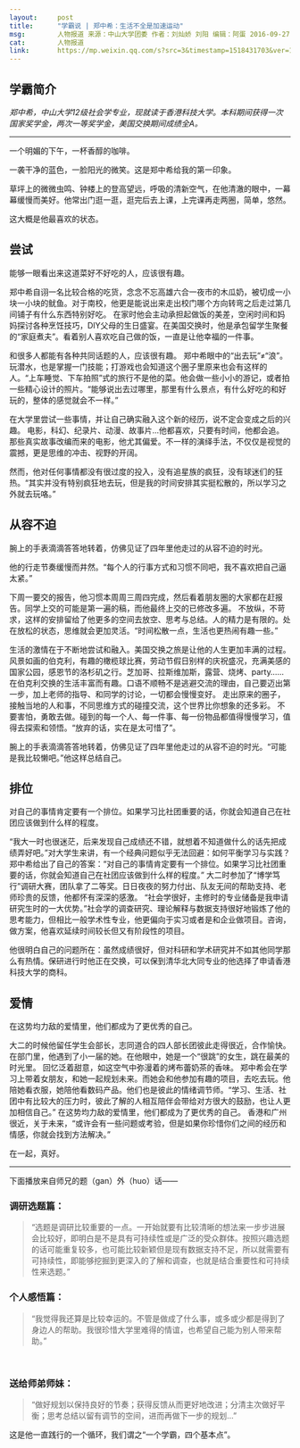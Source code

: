 ```yaml
---
layout:     post
title:      "学霸说 | 郑中希：生活不全是加速运动"
msg:		人物报道 来源：中山大学团委 作者：刘灿娇 刘阳 编辑：阿蛋 2016-09-27
cat:		人物报道
link:		https://mp.weixin.qq.com/s?src=3&timestamp=1518431703&ver=1&signature=Vk6juadWwJATCxBQIxyWTvi3BP0CILWJ4SeZbiacpfgtIW6Y0V0*ylY76HNPBZDcpFSqp2k6MsMzmY7UKMTBYUZY2chKrLQ-9vuMc3nHUgpb-E4Dak1jcs**QXAIwCOJve6LNBurBJ5V2NkTzhRgUnbxC-dp4WFHFIclp2BALdc=
---
```



## 学霸简介
*郑中希，中山大学12级社会学专业，现就读于香港科技大学。本科期间获得一次国家奖学金，两次一等奖学金，美国交换期间成绩全A。*
***
一个明媚的下午，一杯香醇的咖啡。

一袭干净的蓝色，一脸阳光的微笑。这是郑中希给我的第一印象。

草坪上的微微虫鸣、钟楼上的登高望远，呼吸的清新空气，在他清澈的眼中，一幕幕缓慢而美好。他常出门逛一逛，逛完后去上课，上完课再走两圈，简单，悠然。

这大概是他最喜欢的状态。

## 尝试

能够一眼看出来这道菜好不好吃的人，应该很有趣。

郑中希自诩一名比较合格的吃货，念念不忘高雄六合一夜市的木瓜奶，被切成一小块一小块的鱿鱼。对于南校，他更是能说出来走出校门哪个方向转弯之后走过第几间铺子有什么东西特别好吃。
在家时他会主动承担起做饭的美差，空闲时间和妈妈探讨各种烹饪技巧，DIY父母的生日盛宴。在美国交换时，他是承包留学生聚餐的“家庭煮夫”。看着别人喜欢吃自己做的饭，一直是让他幸福的一件事。

和很多人都能有各种共同话题的人，应该很有趣。
郑中希眼中的“出去玩”≠“浪”。玩潜水，也是掌握一门技能；打游戏也会知道这个圈子里原来也会有这样的人。“上车睡觉、下车拍照”式的旅行不是他的菜。他会做一些小小的游记，或者拍一些精心设计的照片。“能够说出去过哪里，那里有什么景点，有什么好吃的和好玩的，整体的感觉就会不一样。”

在大学里尝试一些事情，并让自己确实融入这个新的经历，说不定会变成之后的兴趣。
电影，科幻、纪录片、动漫、故事片...他都喜欢，只要有时间，他都会追。那些真实故事改编而来的电影，他尤其偏爱。不一样的演绎手法，不仅仅是视觉的震撼，更是思维的冲击、视野的开阔。

然而，他对任何事情都没有很过度的投入，没有追星族的疯狂，没有球迷们的狂热。“其实并没有特别疯狂地去玩，但是我的时间安排其实挺松散的，所以学习之外就去玩咯。”

## 从容不迫

腕上的手表滴滴答答地转着，仿佛见证了四年里他走过的从容不迫的时光。

他的行走节奏缓慢而井然。“每个人的行事方式和习惯不同吧，我不喜欢把自己逼太紧。”

下周一要交的报告，他习惯本周周三周四完成，然后看着朋友圈的大家都在赶报告。同学上交的可能是第一遍的稿，而他最终上交的已修改多遍。
不放纵，不苛求，这样的安排留给了他更多的空间去放空、思考与总结。人的精力是有限的。处在放松的状态，思维就会更加灵活。“时间松散一点，生活也更热闹有趣一些。”

生活的激情在于不断地尝试和融入。美国交换之旅是让他的人生更加丰满的过程。
风景如画的伯克利，有趣的橄榄球比赛，劳动节假日别样的庆祝盛况，充满美感的国家公园，感恩节的洛杉矶之行。芝加哥、拉斯维加斯，露营、烧烤、party……在伯克利交换的生活丰富而有趣。口语不顺畅不是逃避交流的理由，自己要迈出第一步，加上老师的指导、和同学的讨论，一切都会慢慢变好。
走出原来的圈子，接触当地的人和事，不同思维方式的碰撞交流，这个世界比你想象的还多彩。
不要害怕，勇敢去做。碰到的每一个人、每一件事、每一份物品都值得慢慢学习，值得去探索和领悟。“放弃的话，实在是太可惜了”。

腕上的手表滴滴答答地转着，仿佛见证了四年里他走过的从容不迫的时光。“可能是我比较懒吧。”他这样总结自己。

## 排位

对自己的事情肯定要有一个排位。如果学习比社团重要的话，你就会知道自己在社团应该做到什么样的程度。

“我大一时也很迷茫，后来发现自己成绩还不错，就想着不知道做什么的话先把成绩弄好吧。”对大学生来讲，有一个经典问题似乎无法回避：如何平衡学习与实践？郑中希给出了自己的答案：“对自己的事情肯定要有一个排位。如果学习比社团重要的话，你就会知道自己在社团应该做到什么样的程度。”
大二时参加了“博学笃行”调研大赛，团队拿了二等奖。日日夜夜的努力付出、队友无间的帮助支持、老师珍贵的反馈，他都怀有深深的感激。
“社会学很好，主修时的专业储备是我申请研究生时的一大优势。”社会学的调查研究、理论解释与数据支持很好地锻炼了他的思考能力，但相比一般学术性专业，他更偏向于实习或者是和企业做项目。咨询，做方案，他喜欢延续时间较长但又有阶段性的项目。

他很明白自己的问题所在：虽然成绩很好，但对科研和学术研究并不如其他同学那么有热情。保研进行时他正在交换，可以保到清华北大同专业的他选择了申请香港科技大学的商科。

## 爱情

在这势均力敌的爱情里，他们都成为了更优秀的自己。

大二的时候他留任学生会部长，志同道合的四人部长团彼此走得很近，合作愉快。在部门里，他遇到了小一届的她。在他眼中，她是一个“很跳”的女生，跳在最美的时光里。
回忆泛着甜意，如这空气中弥漫着的烤布蕾奶茶的香味。
郑中希会在学习上带着女朋友，和她一起规划未来。而她会和他参加有趣的项目，去吃去玩。他陪她看衣服，她陪他看数码产品。他们也是彼此的情绪调节师。“学习、生活、社团中有比较大的压力时，彼此了解的人相互陪伴会带给对方很大的鼓励，也让人更加相信自己。”
在这势均力敌的爱情里，他们都成为了更优秀的自己。
香港和广州很近，关于未来，“或许会有一些问题或考验，但是如果你珍惜你们之间的经历和情感，你就会找到方法解决。”

在一起，真好。


---

下面播放来自师兄的题（gan）外（huo）话——
 
### 调研选题篇：
> “选题是调研比较重要的一点。一开始就要有比较清晰的想法来一步步进展会比较好，即明白是不是具有可持续性或是广泛的受众群体。按照兴趣选题的话可能重复较多，也可能比较新颖但是现有数据支持不足，所以就需要有可持续性，即能够挖掘到更深入的了解和调查，也就是结合重要性和可持续性来选题。”
 
### 个人感悟篇：
> “我觉得我还算是比较幸运的。不管是做成了什么事，或多或少都是得到了身边人的帮助。我很珍惜大学里难得的情谊，也希望自己能为别人带来帮助。”

 
### 送给师弟师妹：
> “做好规划以保持良好的节奏；获得反馈从而更好地改进；分清主次做好平衡；思考总结以留有调节的空间，进而再做下一步的规划...”

这是他一直践行的一个循环，我们谓之“一个学霸，四个基本点”。